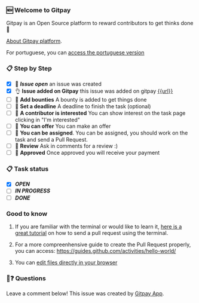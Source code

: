 
### 🆕 Welcome to Gitpay

Gitpay is an Open Source platform to reward contributors to get thinks done 💝

[About Gitpay platform](https://gitpay.me).

For portuguese, you can [access the portuguese version](https://github.com/worknenjoy/gitpay-github-app/blob/master/first-comment.pt-br.md)

### 📋 Step by Step

- [x] 🔔 ***Issue open*** an issue was created
- [x] 👌 **Issue added on Gitpay** this issue was added on gitpay [{{url}}]({{url}})
- [ ] 📝 **Add bounties** A bounty is added to get things done
- [ ] 📝 **Set a deadline** A deadline to finish the task (optional)
- [ ] 💾 **A contributor is interested** You can show interest on the task page clicking in "I'm interested" 
- [ ] 💾 **You can offer** You can make an offer
- [ ] 🔀 **You can be assigned**. You can be assigned, you should work on the task and send a Pull Request.
- [ ] 💬 **Review** Ask in comments for a review :)
- [ ] 🏁 **Approved** Once approved you will receive your payment

### 📋 Task status
- [x] ***OPEN***
- [ ] ***IN PROGRESS***
- [ ] ***DONE***

### Good to know

1. If you are familiar with the terminal or would like to learn it, [here is a great tutorial](https://egghead.io/series/how-to-contribute-to-an-open-source-project-on-github) on how to send a pull request using the terminal.

2. For a more compreenhensive guide to create the Pull Request properly, you can access: https://guides.github.com/activities/hello-world/

3. You can [edit files directly in your browser](https://help.github.com/articles/editing-files-in-your-repository/)

### 🤔❓ Questions
Leave a comment below!
This issue was created by [Gitpay App](https://github.com/worknenjoy/gitpay-github-app).
